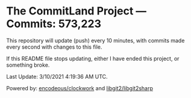 # The CommitLand Project — Commits: 573,223

This repository will update (push) every 10 minutes, with commits made every second with changes to this file.

If this README file stops updating, either I have ended this project, or something broke.

Last Update: 3/10/2021 4:19:36 AM UTC.

Powered by: [encodeous/clockwork](https://github.com/encodeous/clockwork) and [libgit2/libgit2sharp](https://github.com/libgit2/libgit2sharp)